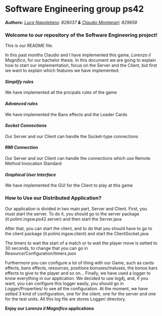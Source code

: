 # Software Engineering group ps42
_**Authors:** [Luca Napoletano](https://github.com/lnapo94): 828037 **&** [Claudio Montanari](https://github.com/claudioMontanari): 829658_

### Welcome to our repository of the Software Engineering project!

This is our README file.

In this past months Claudio and I have implemented this game, _Lorenzo il Magnifico_, for our bachelor thesis. In this document we are going to explain how to start our implementation, focus on the Server and the Client, but first we want to explain which features we have implemented:

#### _Simplify rules_
We have implemented all the pricipals rules of the game

#### _Advanced rules_
We have implemented the Bans effects and the Leader Cards

#### _Socket Connections_
Our Server and our Client can handle the Socket-type connections
#### _RMI Connection_
Our Server and our Client can handle the connections which use Remote Method Invocation Standard
#### _Graphical User Interface_
We have implemented the GUI for the Client to play at this game

### How to Use our Distributed Application?
Our application is divided in two main part, Server and Client. First, you must start the server. To do it, you should go to the server package (it.polimi.ingsw.ps42.server) and then start the Server.java

After that, you can start the client, and to do that you should have to go to the client package (it.polimi.ingsw.client) and start the ClientSocket.java

The timers to wait the start of a match or to wait the player move is setted to 30 seconds, to change that you can go in Resource/Configuration/timers.json

Furthermore you can configure a lot of thing with our Game, such as cards effects, bans effects, resources, positions bonuses/maluses, the bonus bars effects to give to the player and so on...
Finally, we have used a logger to know everything in our application. We decided to use log4j, and, if you want, you can configure this logger easily, you should go in Logger/Properties/ to see all the configuration. At the moment, we have setted 3 kind of configuration, one for the client, one for the server and one for the test units. All this log file are stores Logger/ directory.

**Enjoy our _Lorenzo il Magnifico_ applications**
